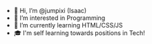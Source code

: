 - 👋 Hi, I’m @jumpixi (Isaac)
- 👀 I’m interested in Programming
- 🌱 I’m currently learning HTML/CSS/JS
- 🎓 I'm self learning towards positions in Tech!


